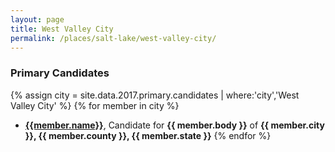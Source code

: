```yaml
---
layout: page
title: West Valley City
permalink: /places/salt-lake/west-valley-city/
---
```


### Primary Candidates
{% assign city = site.data.2017.primary.candidates | where:'city','West Valley City' %}
{% for member in city  %}
- <strong>[{{member.name}}](../../../people/{{member.id}})</strong>, Candidate for <strong>{{ member.body }}</strong> of <strong>{{ member.city }}, {{ member.county }}, {{ member.state }}</strong>
{% endfor %}
